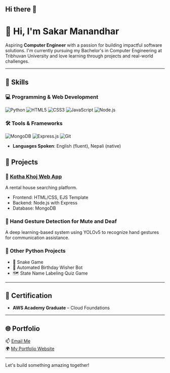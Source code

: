 ## Hi there 👋

# 👋 Hi, I'm Sakar Manandhar

Aspiring **Computer Engineer** with a passion for building impactful software solutions. I'm currently pursuing my Bachelor's in Computer Engineering at Tribhuvan University and love learning through projects and real-world challenges.

---

## 🔧 Skills

### 💻 Programming & Web Development
![Python](https://img.shields.io/badge/-Python-3776AB?style=flat&logo=python&logoColor=white)
![HTML5](https://img.shields.io/badge/-HTML5-E34F26?style=flat&logo=html5&logoColor=white)
![CSS3](https://img.shields.io/badge/-CSS3-1572B6?style=flat&logo=css3&logoColor=white)
![JavaScript](https://img.shields.io/badge/-JavaScript-F7DF1E?style=flat&logo=javascript&logoColor=black)
![Node.js](https://img.shields.io/badge/-Node.js-339933?style=flat&logo=node.js&logoColor=white)

### 🛠 Tools & Frameworks
![MongoDB](https://img.shields.io/badge/-MongoDB-47A248?style=flat&logo=mongodb&logoColor=white)
![Express.js](https://img.shields.io/badge/-Express.js-000000?style=flat&logo=express&logoColor=white)
![Git](https://img.shields.io/badge/-Git-F05032?style=flat&logo=git&logoColor=white)
- **Languages Spoken**: English (fluent), Nepali (native)

## 💼 Projects

### 🔹 [Kotha Khoj Web App](https://kothakhoj.onrender.com/)
A rental house searching platform.
- Frontend: HTML/CSS, EJS Template
- Backend: Node.js with Express
- Database: MongoDB

### 🔹 Hand Gesture Detection for Mute and Deaf
A deep learning-based system using YOLOv5 to recognize hand gestures for communication assistance.

### 🔹 Other Python Projects
- 🐍 Snake Game
- 🎉 Automated Birthday Wisher Bot
- 🗺️ State Name Labeling Quiz Game

---

## 🏅 Certification

- **AWS Academy Graduate** – Cloud Foundations

---

## 🌐 Portfolio

📫 [Email Me](mailto:sakarmanandhar1@gmail.com)  
🌍 [My Portfolio Website](https://www.sakarmanandhar.com.np/)  

---

Let's build something amazing together!
